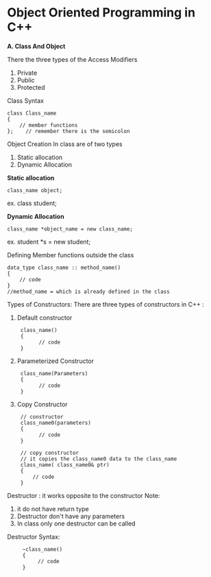 # Object Oriented Programming in C++

**A. Class And Object**

There the three types of the Access Modifiers
1. Private
2. Public
3. Protected

Class Syntax
    
    class Class_name
    {
        // member functions
    };    // remember there is the semicolon
    
Object Creation In class are of two types
1. Static allocation
2. Dynamic Allocation

**Static allocation**
    
    class_name object;

ex. class student;

**Dynamic Allocation**

    class_name *object_name = new class_name;
    
ex. student *s = new student;

Defining Member functions outside the class

    data_type class_name :: method_name()
    {
        // code
    }
    //method_name = which is already defined in the class
    
Types of Constructors:
There are three types of constructors in C++ :

1. Default constructor

        class_name()
        {
              // code
        }
2. Parameterized Constructor

        class_name(Parameters)
        {
              // code
        }
3. Copy Constructor
        
        // constructor
        class_name0(parameters)
        {
              // code
        }
        
        // copy constructor 
        // it copies the class_name0 data to the class_name
        class_name( class_name0& ptr)
        {
            // code
        }

Destructor : it works opposite to the constructor
  Note:
  1. it do not have return type
  2. Destructor don't have any parameters
  3. In class only one destructor can be called

Destructor Syntax:

         ~class_name()    
         {   
              // code   
         }
         



































































